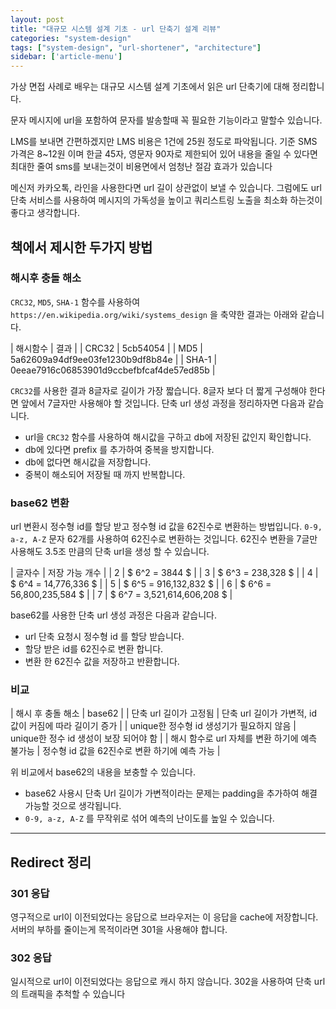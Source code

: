```yaml
---
layout: post
title: "대규모 시스템 설계 기초 - url 단축기 설계 리뷰"
categories: "system-design"
tags: ["system-design", "url-shortener", "architecture"]
sidebar: ['article-menu']
---
```


가상 면접 사례로 배우는 대규모 시스템 설계 기초에서 읽은 url 단축기에 대해 정리합니다.

문자 메시지에 url을 포함하여 문자를 발송할때 꼭 필요한 기능이라고 말할수 있습니다.

LMS를 보내면 간편하겠지만 LMS 비용은 1건에 25원 정도로 파악됩니다.
기준 SMS 가격은 8~12원 이며 한글 45자, 영문자 90자로 제한되어 있어 내용을 줄일 수 있다면 최대한 줄여 sms를 보내는것이 비용면에서 엄청난 절감 효과가 있습니다

메신저 카카오톡, 라인을 사용한다면 url 길이 상관없이 보낼 수 있습니다.
그럼에도 url 단축 서비스를 사용하여 메시지의 가독성을 높이고 쿼리스트링 노출을 최소화 하는것이 좋다고 생각합니다.



## 책에서 제시한 두가지 방법

### 해시후 충돌 해소
`CRC32`, `MD5`, `SHA-1` 함수를 사용하여 `https://en.wikipedia.org/wiki/systems_design` 을 축약한 결과는 아래와 같습니다.

| 해시함수 | 결과 |
| CRC32	| 5cb54054 |
| MD5	| 5a62609a94df9ee03fe1230b9df8b84e |
| SHA-1	| 0eeae7916c06853901d9ccbefbfcaf4de57ed85b |

`CRC32`를 사용한 결과 8글자로 길이가 가장 짧습니다. 8글자 보다 더 짧게 구성해야 한다면 앞에서 7글자만 사용해야 할 것입니다.
단축 url 생성 과정을 정리하자면 다음과 같습니다.

- url을 `CRC32` 함수를 사용하여 해시값을 구하고 db에 저장된 값인지 확인합니다.
- db에 있다면 prefix 를 추가하여 중복을 방지합니다.
- db에 없다면 해시값을 저장합니다. 
- 중복이 해소되어 저장될 때 까지 반복합니다.


### base62 변환
url 변환시 정수형 id를 할당 받고 정수형 id 값을 62진수로 변환하는 방법입니다.
`0-9, a-z, A-Z` 문자 62개를 사용하여 62진수로 변환하는 것입니다.
62진수 변환을 7글만 사용해도 3.5조 만큼의 단축 url을 생성 할 수 있습니다.

| 글자수 | 저장 가능 개수 |
| 2 | $ 6^2 = 3844 $ |
| 3 | $ 6^3 = 238,328 $ |
| 4 | $ 6^4 = 14,776,336 $ |
| 5 | $ 6^5 = 916,132,832 $ |
| 6 | $ 6^6 = 56,800,235,584 $ |
| 7 | $ 6^7 = 3,521,614,606,208 $ |

base62를 사용한 단축 url 생성 과정은 다음과 같습니다.
- url 단축 요청시 정수형 id 를 할당 받습니다.
- 할당 받은 id를 62진수로 변환 합니다.
- 변환 한 62진수 값을 저장하고 반환합니다.

### 비교

| 해시 후 충돌 해소 | base62 |
| 단축 url 길이가 고정됨 | 단축 url 길이가 가변적, id 값이 커짐에 따라 길이기 증가 |
| unique한 정수형 id 생성기가 필요하지 않음 | unique한 정수 id 생성이 보장 되어야 함 |
| 해시 함수로 url 자체를 변환 하기에 예측 불가능 | 정수형 id 값을 62진수로 변환 하기에 예측 가능 |

위 비교에서 base62의 내용을 보충할 수 있습니다.
- base62 사용시 단축 Url 길이가 가변적이라는 문제는 padding을 추가하여 해결 가능할 것으로 생각됩니다.
- `0-9, a-z, A-Z` 를 무작위로 섞어 예측의 난이도를 높일 수 있습니다.

---

## Redirect 정리
### 301 응답 
영구적으로 url이 이전되었다는 응답으로 브라우저는 이 응답을 cache에 저장합니다. 서버의 부하를 줄이는게 목적이라면 301을 사용해야 합니다.

### 302 응답
일시적으로 url이 이전되었다는 응답으로 캐시 하지 않습니다. 302을 사용하여 단축 url의 트래픽을 추척할 수 있습니다
